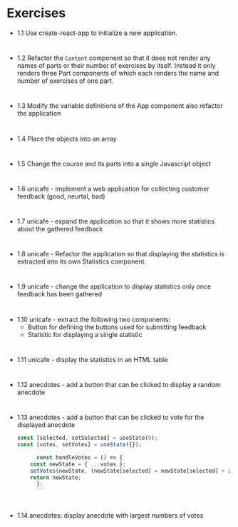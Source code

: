 # Exercises

- 1.1 Use create-react-app to initialize a new application.

#

- 1.2 Refactor the `Content` component so that it does not render any names of parts or their number of exercises by itself. Instead it only renders three Part components of which each renders the name and number of exercises of one part.

#

- 1.3 Modify the variable definitions of the App component also refactor the application

#

- 1.4 Place the objects into an array

#

- 1.5 Change the course and its parts into a single Javascript object

#

- 1.6 unicafe - implement a web application for collecting customer feedback (good, neurtal, bad)

#

- 1.7 unicafe - expand the application so that it shows more statistics about the gathered feedback

#

- 1.8 unicafe - Refactor the application so that displaying the statistics is extracted into its own Statistics component.

#

- 1.9 unicafe - change the application to display statistics only once feedback has been gathered

#

- 1.10 unicafe - extract the following two components:
  - Button for defining the buttons used for submitting feedback
  - Statistic for displaying a single statistic

#

- 1.11 unicafe - display the statistics in an HTML table

#

- 1.12 anecdotes - add a button that can be clicked to display a random anecdote

#

- 1.13 anecdotes - add a button that can be clicked to vote for the displayed anecdote
  ```javascript
  const [selected, setSelected] = useState(0);
  const [votes, setVotes] = useState({});

      	const handleVotes = () => {
      const newState = { ...votes };
      setVotes(newState, (newState[selected] = newState[selected] + 1 || 1));
      return newState;
      	};
      	```

#

- 1.14 anecdotes: display anecdote with largest numbers of votes
